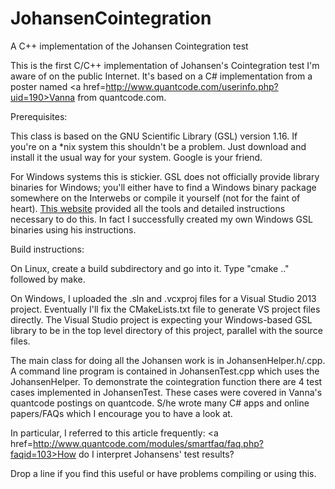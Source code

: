 # JohansenCointegration
A C++ implementation of the Johansen Cointegration test

This is the first C/C++ implementation of Johansen's Cointegration test I'm aware of on the public Internet.  It's based on a C# implementation from a poster named <a href=http://www.quantcode.com/userinfo.php?uid=190>Vanna</a> from quantcode.com.

Prerequisites:

This class is based on the GNU Scientific Library (GSL) version 1.16.  If you're on a *nix system this shouldn't be a problem.  Just download and install it the usual way for your system.  Google is your friend.

For Windows systems this is stickier.  GSL does not officially provide library binaries for Windows;  you'll either have to find a Windows binary package somewhere on the Interwebs or compile it yourself (not for the faint of heart).  <a href=http://brgladman.org/oldsite/computing/gnu_scientific_library.php>This website</a> provided all the tools and detailed instructions necessary to do this.  In fact I successfully created my own Windows GSL binaries using his instructions.

Build instructions:

On Linux, create a build subdirectory and go into it.  Type "cmake .." followed by make.

On Windows, I uploaded the .sln and .vcxproj files for a Visual Studio 2013 project.  Eventually I'll fix the CMakeLists.txt file to generate VS project files directly.  The Visual Studio project is expecting your Windows-based GSL library to be in the top level directory of this project, parallel with the source files.

The main class for doing all the Johansen work is in JohansenHelper.h/.cpp.  A command line program is contained in JohansenTest.cpp which uses the JohansenHelper.  To demonstrate the cointegration function there are 4 test cases implemented in JohansenTest.  These cases were covered in Vanna's quantcode postings on quantcode.  S/he wrote many C# apps and online papers/FAQs which I encourage you to have a look at.

In particular, I referred to this article frequently: <a href=http://www.quantcode.com/modules/smartfaq/faq.php?faqid=103>How do I interpret Johansens' test results?</a>

Drop a line if you find this useful or have problems compiling or using this.
